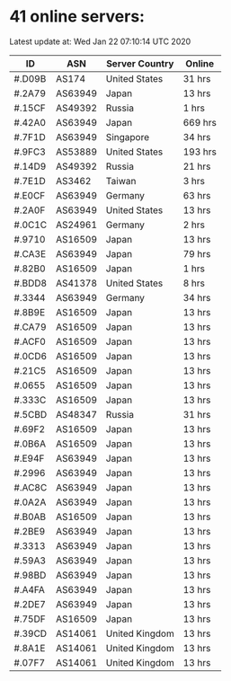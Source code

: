 # 41 online servers:

Latest update at: Wed Jan 22 07:10:14 UTC 2020

| ID | ASN | Server Country | Online |
| -- | --- | -------------- | ------ |
| #.D09B | AS174 | United States | 31 hrs |
| #.2A79 | AS63949 | Japan | 13 hrs |
| #.15CF | AS49392 | Russia | 1 hrs |
| #.42A0 | AS63949 | Japan | 669 hrs |
| #.7F1D | AS63949 | Singapore | 34 hrs |
| #.9FC3 | AS53889 | United States | 193 hrs |
| #.14D9 | AS49392 | Russia | 21 hrs |
| #.7E1D | AS3462 | Taiwan | 3 hrs |
| #.E0CF | AS63949 | Germany | 63 hrs |
| #.2A0F | AS63949 | United States | 13 hrs |
| #.0C1C | AS24961 | Germany | 2 hrs |
| #.9710 | AS16509 | Japan | 13 hrs |
| #.CA3E | AS63949 | Japan | 79 hrs |
| #.82B0 | AS16509 | Japan | 1 hrs |
| #.BDD8 | AS41378 | United States | 8 hrs |
| #.3344 | AS63949 | Germany | 34 hrs |
| #.8B9E | AS16509 | Japan | 13 hrs |
| #.CA79 | AS16509 | Japan | 13 hrs |
| #.ACF0 | AS16509 | Japan | 13 hrs |
| #.0CD6 | AS16509 | Japan | 13 hrs |
| #.21C5 | AS16509 | Japan | 13 hrs |
| #.0655 | AS16509 | Japan | 13 hrs |
| #.333C | AS16509 | Japan | 13 hrs |
| #.5CBD | AS48347 | Russia | 31 hrs |
| #.69F2 | AS16509 | Japan | 13 hrs |
| #.0B6A | AS16509 | Japan | 13 hrs |
| #.E94F | AS63949 | Japan | 13 hrs |
| #.2996 | AS63949 | Japan | 13 hrs |
| #.AC8C | AS63949 | Japan | 13 hrs |
| #.0A2A | AS63949 | Japan | 13 hrs |
| #.B0AB | AS16509 | Japan | 13 hrs |
| #.2BE9 | AS63949 | Japan | 13 hrs |
| #.3313 | AS63949 | Japan | 13 hrs |
| #.59A3 | AS63949 | Japan | 13 hrs |
| #.98BD | AS63949 | Japan | 13 hrs |
| #.A4FA | AS63949 | Japan | 13 hrs |
| #.2DE7 | AS63949 | Japan | 13 hrs |
| #.75DF | AS16509 | Japan | 13 hrs |
| #.39CD | AS14061 | United Kingdom | 13 hrs |
| #.8A1E | AS14061 | United Kingdom | 13 hrs |
| #.07F7 | AS14061 | United Kingdom | 13 hrs |

